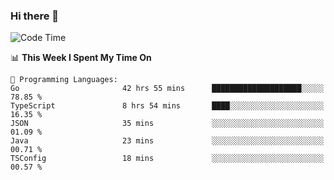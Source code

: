 ### Hi there 👋

<!--
**CrazyCollin/crazycollin** is a ✨ _special_ ✨ repository because its `README.md` (this file) appears on your GitHub profile.

Here are some ideas to get you started:

- 🔭 I’m currently working on ...
- 🌱 I’m currently learning ...
- 👯 I’m looking to collaborate on ...
- 🤔 I’m looking for help with ...
- 💬 Ask me about ...
- 📫 How to reach me: ...
- 😄 Pronouns: ...
- ⚡ Fun fact: ...
-->

<!--START_SECTION:waka-->
![Code Time](http://img.shields.io/badge/Code%20Time-825%20hrs%202%20mins-blue)

📊 **This Week I Spent My Time On** 

```text
💬 Programming Languages: 
Go                       42 hrs 55 mins      ████████████████████░░░░░   78.85 % 
TypeScript               8 hrs 54 mins       ████░░░░░░░░░░░░░░░░░░░░░   16.35 % 
JSON                     35 mins             ░░░░░░░░░░░░░░░░░░░░░░░░░   01.09 % 
Java                     23 mins             ░░░░░░░░░░░░░░░░░░░░░░░░░   00.71 % 
TSConfig                 18 mins             ░░░░░░░░░░░░░░░░░░░░░░░░░   00.57 % 
```


<!--END_SECTION:waka-->

